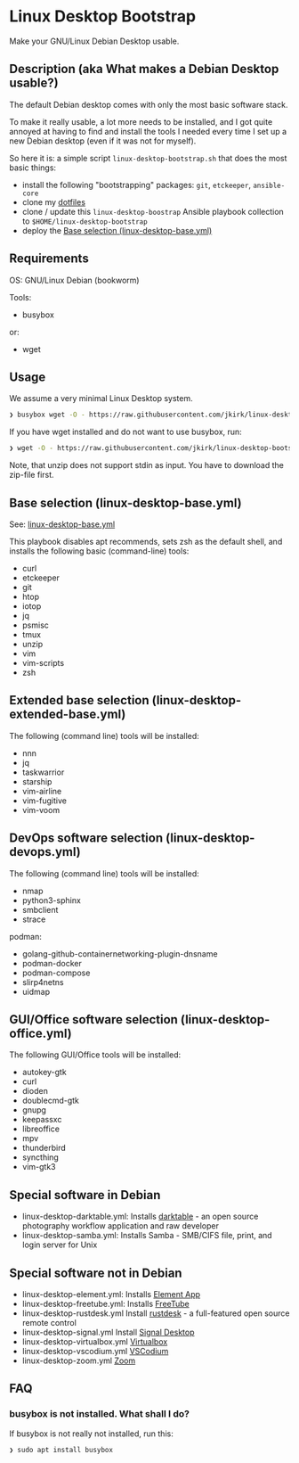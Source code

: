 # Linux Desktop Bootstrap

Make your GNU/Linux Debian Desktop usable.

## Description (aka What makes a Debian Desktop usable?)

The default Debian desktop comes with only the most basic software stack.

To make it really usable, a lot more needs to be installed, and I got quite
annoyed at having to find and install the tools I needed every time I set up a
new Debian desktop (even if it was not for myself).

So here it is: a simple script `linux-desktop-bootstrap.sh` that does the most basic things:

- install the following "bootstrapping" packages: `git`, `etckeeper`, `ansible-core`
- clone my [dotfiles](https://github.com/jkirk/dotfiles.git)
- clone / update this `linux-desktop-boostrap` Ansible playbook collection to `$HOME/linux-desktop-bootstrap`
- deploy the [Base selection (linux-desktop-base.yml)](#base-selection-linux-desktop-baseyml)

## Requirements

OS: GNU/Linux Debian (bookworm)

Tools:

* busybox

or:

* wget

## Usage

We assume a very minimal Linux Desktop system.

```sh
❯ busybox wget -O - https://raw.githubusercontent.com/jkirk/linux-desktop-bootstrap/main/linux-desktop-bootstrap.sh | sh
```

If you have wget installed and do not want to use busybox, run:

```sh
❯ wget -O - https://raw.githubusercontent.com/jkirk/linux-desktop-bootstrap/main/linux-desktop-bootstrap.sh | sh
```

Note, that unzip does not support stdin as input. You have to download the zip-file first.

## Base selection (linux-desktop-base.yml)

See: [linux-desktop-base.yml](https://github.com/jkirk/linux-desktop-bootstrap/blob/main/linux-desktop-base.yml)

This playbook disables apt recommends, sets zsh as the default shell, and installs the following basic (command-line) tools:

- curl
- etckeeper
- git
- htop
- iotop
- jq
- psmisc
- tmux
- unzip
- vim
- vim-scripts
- zsh

## Extended base selection (linux-desktop-extended-base.yml)

The following (command line) tools will be installed:

- nnn
- jq
- taskwarrior
- starship
- vim-airline
- vim-fugitive
- vim-voom

## DevOps software selection (linux-desktop-devops.yml)

The following (command line) tools will be installed:

- nmap
- python3-sphinx
- smbclient
- strace

podman:

- golang-github-containernetworking-plugin-dnsname
- podman-docker
- podman-compose
- slirp4netns
- uidmap

## GUI/Office software selection (linux-desktop-office.yml)

The following GUI/Office tools will be installed:

- autokey-gtk
- curl
- dioden
- doublecmd-gtk
- gnupg
- keepassxc
- libreoffice
- mpv
- thunderbird
- syncthing
- vim-gtk3

## Special software in Debian

- linux-desktop-darktable.yml: Installs [darktable](https://www.darktable.org/) - an open source photography workflow application and raw developer
- linux-desktop-samba.yml: Installs Samba - SMB/CIFS file, print, and login server for Unix

## Special software not in Debian

- linux-desktop-element.yml: Installs [Element App](https://element.io/download)
- linux-desktop-freetube.yml: Installs [FreeTube](https://freetubeapp.io/#download)
- linux-desktop-rustdesk.yml Install [rustdesk](https://rustdesk.com/) - a full-featured open source remote control
- linux-desktop-signal.yml Install [Signal Desktop](https://signal.org/download/#)
- linux-desktop-virtualbox.yml [Virtualbox](https://www.virtualbox.org/wiki/Linux_Downloads)
- linux-desktop-vscodium.yml [VSCodium](https://vscodium.com/#install)
- linux-desktop-zoom.yml [Zoom](https://zoom.us/download#client_4meeting)

## FAQ

### busybox is not installed. What shall I do?

If busybox is not really not installed, run this:

```sh
❯ sudo apt install busybox
```
